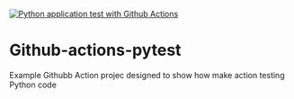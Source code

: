 [![Python application test with Github Actions](https://github.com/JJ-Chamorro-Infante/github-actions-pytest/actions/workflows/pythonapp.yml/badge.svg)](https://github.com/JJ-Chamorro-Infante/github-actions-pytest/actions/workflows/pythonapp.yml)

# Github-actions-pytest
Example Githubb Action projec designed to show how make action testing Python code
